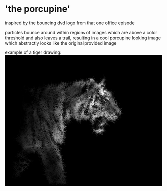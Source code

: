 # 'the porcupine'
inspired by the bouncing dvd logo from that one office episode

particles bounce around within regions of images which are above a color threshold and also leaves a trail, resulting in a cool porcupine looking image which abstractly looks like the original provided image

example of a tiger drawing:
![tiger](examples/tiger.png)
